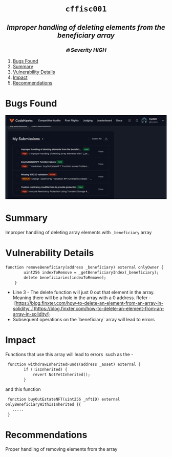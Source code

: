 <h1 align="center"><code> cffisc001 </code></h1>
<h2 align="center"><i>Improper handling of deleting elements from the beneficiary array</i></h2>
<h3 align="center"><i> 🔥 Severity HIGH</i></h3>


1. [Bugs Found](#bugs-found)
2. [Summary](#summary)
3. [Vulnerability Details](#vulnerability-details)
4. [Impact](#impact)
5. [Recommendations](#recommendations)

# Bugs Found

![](../gfx/cffisc.jpg)

# Summary 

Improper handling of deleting array elements with `_beneficiary` array 

# Vulnerability Details

```solidity 
function removeBeneficiary(address _beneficiary) external onlyOwner {
        uint256 indexToRemove = _getBeneficiaryIndex(_beneficiary);
        delete beneficiaries[indexToRemove];
    }
```

* Line 3 - The delete function will just 0 out that element in the array. Meaning there will be a hole in the array with a 0 address. Refer - [https://blog.finxter.com/how-to-delete-an-element-from-an-array-in-solidity/ .](https://blog.finxter.com/how-to-delete-an-element-from-an-array-in-solidity/)
* Subsequent operations on the \`beneficiary\` array will lead to errors

# Impact

Functions that use this array will lead to errors  such as the -

```solidity 
 function withdrawInheritedFunds(address _asset) external {
        if (!isInherited) {
            revert NotYetInherited();
        }
```

and this function 

```solidity 
 function buyOutEstateNFT(uint256 _nftID) external onlyBeneficiaryWithIsInherited {{
   .....
 }
```
# Recommendations

Proper handling of removing elements from the array
